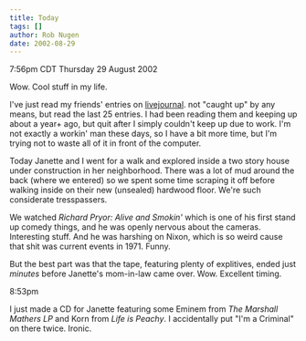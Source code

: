 ```yaml
---
title: Today
tags: []
author: Rob Nugen
date: 2002-08-29
---
```


<p class=date>7:56pm CDT Thursday 29 August 2002</p>

<p>Wow.  Cool stuff in my life.</p>

<p>I've just read my friends' entries on <a
href="https://www.livejournal.com/users/thunderrabbit/friends">livejournal</a>.
not "caught up" by any means, but read the last 25 entries.  I had
been reading them and keeping up about a year+ ago, but quit after I
simply couldn't keep up due to work.  I'm not exactly a workin' man
these days, so I have a bit more time, but I'm trying not to waste all
of it in front of the computer.</p>

<p>Today Janette and I went for a walk and explored inside a two story
house under construction in her neighborhood.  There was a lot of mud
around the back (where we entered) so we spent some time scraping it
off before walking inside on their new (unsealed) hardwood floor.
We're such considerate tresspassers.</p>

<p>We watched <em>Richard Pryor: Alive and Smokin'</em> which is one
of his first stand up comedy things, and he was openly nervous about
the cameras.  Interesting stuff.  And he was harshing on Nixon, which
is so weird cause that shit was current events in 1971.  Funny.</p>

<p>But the best part was that the tape, featuring plenty of
explitives, ended just <em>minutes</em> before Janette's mom-in-law
came over.  Wow.  Excellent timing.</p>

<p class=date>8:53pm</p>

<p>I just made a CD for Janette featuring some Eminem from <em>The
Marshall Mathers LP</em> and Korn from <em>Life is Peachy</em>.  I
accidentally put "I'm a Criminal" on there twice.  Ironic.</p>
